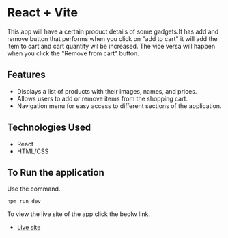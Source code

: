 # React + Vite

This app will have a certain product details of some gadgets.It has add and remove button that performs when you click on "add to cart" it will add the item to cart and cart quantity wil be increased.
The vice versa will happen when you click the "Remove from cart" button.
## Features

- Displays a list of products with their images, names, and prices.
- Allows users to add or remove items from the shopping cart.
- Navigation menu for easy access to different sections of the application.

## Technologies Used

- React
- HTML/CSS

## To Run the application

Use the command.

`npm run dev`

To view the live site of the app click the beolw link.

- [Live site](https://shopping-cart-xi-azure.vercel.app/)





